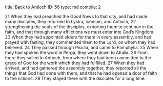 title:          Back to Antioch
ID:             56
type:           md
compile:        2


21 When they had preached the Good News to that city, and had made many disciples, they returned to Lystra, Iconium, and Antioch, 22 strengthening the souls of the disciples, exhorting them to continue in the faith, and that through many afflictions we must enter into God’s Kingdom. 23 When they had appointed elders for them in every assembly, and had prayed with fasting, they commended them to the Lord, on whom they had believed.
24 They passed through Pisidia, and came to Pamphylia. 25 When they had spoken the word in Perga, they went down to Attalia. 26 From there they sailed to Antioch, from where they had been committed to the grace of God for the work which they had fulfilled. 27 When they had arrived, and had gathered the assembly together, they reported all the things that God had done with them, and that he had opened a door of faith to the nations. 28 They stayed there with the disciples for a long time. 